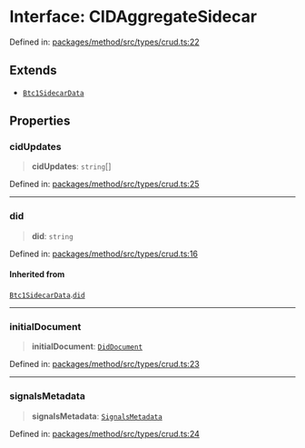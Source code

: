 # Interface: CIDAggregateSidecar

Defined in: [packages/method/src/types/crud.ts:22](https://github.com/dcdpr/did-btcr2-js/blob/c82bc5c69016e1146a0c52c6e6b21621f5abd6d4/packages/method/src/types/crud.ts#L22)

## Extends

- [`Btc1SidecarData`](Btc1SidecarData.md)

## Properties

### cidUpdates

> **cidUpdates**: `string`[]

Defined in: [packages/method/src/types/crud.ts:25](https://github.com/dcdpr/did-btcr2-js/blob/c82bc5c69016e1146a0c52c6e6b21621f5abd6d4/packages/method/src/types/crud.ts#L25)

***

### did

> **did**: `string`

Defined in: [packages/method/src/types/crud.ts:16](https://github.com/dcdpr/did-btcr2-js/blob/c82bc5c69016e1146a0c52c6e6b21621f5abd6d4/packages/method/src/types/crud.ts#L16)

#### Inherited from

[`Btc1SidecarData`](Btc1SidecarData.md).[`did`](Btc1SidecarData.md#did)

***

### initialDocument

> **initialDocument**: [`DidDocument`](../classes/DidDocument.md)

Defined in: [packages/method/src/types/crud.ts:23](https://github.com/dcdpr/did-btcr2-js/blob/c82bc5c69016e1146a0c52c6e6b21621f5abd6d4/packages/method/src/types/crud.ts#L23)

***

### signalsMetadata

> **signalsMetadata**: [`SignalsMetadata`](../type-aliases/SignalsMetadata.md)

Defined in: [packages/method/src/types/crud.ts:24](https://github.com/dcdpr/did-btcr2-js/blob/c82bc5c69016e1146a0c52c6e6b21621f5abd6d4/packages/method/src/types/crud.ts#L24)
